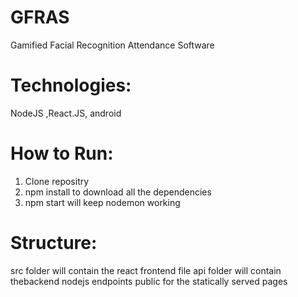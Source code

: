 # GFRAS
Gamified Facial Recognition Attendance Software

# Technologies:
NodeJS ,React.JS, android
# How to Run:
1) Clone repositry
2) npm install to download all the dependencies
3) npm start will keep nodemon working 


# Structure:
src folder will contain the react frontend file
api folder will contain thebackend nodejs endpoints 
public for the statically served pages
